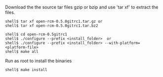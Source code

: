 Download the the source tar files gzip or bzip and use 'tar xf' to extract the files.
```
shell$ tar xf open-rcm-0.5.0gitrc1.tar.gz or
shell$ tar xf open-rcm-0.5.0gitrc1.tar.bz2
 
shell$ cd open-rcm-0.5gitrc1
shell$ ./configure --prefix <install_folder>  or
shell$ ./configure --prefix <install_folder> --with-platform=<platform-file>  
shell$ make all
```
Run as root to install the binaries
```
shell$ make install
```
